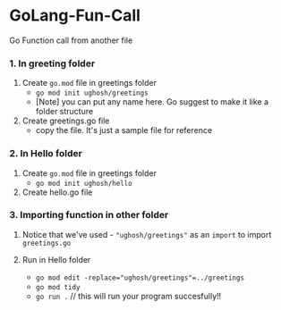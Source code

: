 # GoLang-Fun-Call
Go Function call from another file

### 1. In greeting folder
1. Create `go.mod` file in greetings folder
    - `go mod init ughosh/greetings` 
    - [Note] you can put any name here. Go suggest to make it like a folder structure
2. Create greetings.go file
    - copy the file. It's just a sample file for reference


### 2. In Hello folder
1. Create `go.mod` file in greetings folder
    - `go mod init ughosh/hello`
1. Create hello.go file


### 3. Importing function in other folder
   1. Notice that we've used - `"ughosh/greetings"` as an `import` to import `greetings.go`

   2. Run in Hello folder
      - `go mod edit -replace="ughosh/greetings"=../greetings`
       - `go mod tidy`
       - `go run .`   // this will run your program succesfully!!